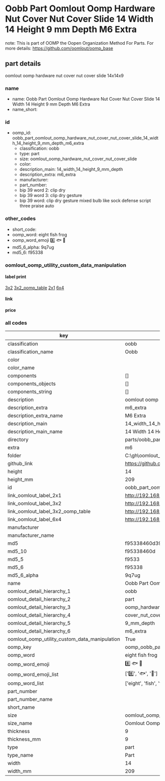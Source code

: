 # Oobb Part Oomlout Oomp Hardware Nut Cover Nut Cover Slide 14 Width 14 Height 9 mm Depth M6 Extra  

note: This is part of OOMP the Oopen Organization Method For Parts. For more details: https://github.com/oomlout/oomp_base

##  part details
  



oomlout oomp hardware nut cover nut cover slide 14x14x9



### name
* name: Oobb Part Oomlout Oomp Hardware Nut Cover Nut Cover Slide 14 Width 14 Height 9 mm Depth M6 Extra
* name_short: 
### id
* oomp_id: oobb_part_oomlout_oomp_hardware_nut_cover_nut_cover_slide_14_width_14_height_9_mm_depth_m6_extra
  * classification: oobb
  * type: part
  * size: oomlout_oomp_hardware_nut_cover_nut_cover_slide
  * color: 
  * description_main: 14_width_14_height_9_mm_depth
  * description_extra: m6_extra
  * manufacturer: 
  * part_number: 
  * bip 39 word 2: clip dry
  * bip 39 word 3: clip dry gesture
  * bip 39 word: clip dry gesture mixed bulb like sock defense script three praise auto

### other_codes
* short_code: 
* oomp_word: eight fish frog
* oomp_word_emoji :eight: :fish: :frog:
* md5_6_alpha: 9q7ug
* md5_6: f95338






### oomlout_oomp_utility_custom_data_manipulation
#### label print
[3x2](http://192.168.1.245:1112/?label=oomp%209q7ug)
[3x2_oomp_table](http://192.168.1.108:1112/?label=oomp%209q7ug)
[2x1](http://192.168.1.242:1112/?label=oomp%209q7ug)
[6x4](http://192.168.1.55:1112/?label=oomp%209q7ug)    

#### link

                              

#### price







### all codes 
| key | value |  
| --- | --- |  
| classification | oobb |  
| classification_name | Oobb |  
| color |  |  
| color_name |  |  
| components | [] |  
| components_objects | [] |  
| components_string | [] |  
| description | oomlout oomp hardware nut cover nut cover slide 14x14x9 |  
| description_extra | m6_extra |  
| description_extra_name | M6 Extra |  
| description_main | 14_width_14_height_9_mm_depth |  
| description_main_name | 14 Width 14 Height 9 mm Depth |  
| directory | parts/oobb_part_oomlout_oomp_hardware_nut_cover_nut_cover_slide_14_width_14_height_9_mm_depth_m6_extra |  
| extra | m6 |  
| folder | C:\gh\oomlout_oobb_version_4_generated_parts\things\oobb_part_oomlout_oomp_hardware_nut_cover_nut_cover_slide_14_width_14_height_9_mm_depth_m6_extra |  
| github_link | https://github.com/oomlout/oomlout_oomp_part_src/tree/main/parts/oobb_part_oomlout_oomp_hardware_nut_cover_nut_cover_slide_14_width_14_height_9_mm_depth_m6_extra |  
| height | 14 |  
| height_mm | 209 |  
| id | oobb_part_oomlout_oomp_hardware_nut_cover_nut_cover_slide_14_width_14_height_9_mm_depth_m6_extra |  
| link_oomlout_label_2x1 | http://192.168.1.242:1112/?label=oomp%209q7ug |  
| link_oomlout_label_3x2 | http://192.168.1.245:1112/?label=oomp%209q7ug |  
| link_oomlout_label_3x2_oomp_table | http://192.168.1.108:1112/?label=oomp%209q7ug |  
| link_oomlout_label_6x4 | http://192.168.1.55:1112/?label=oomp%209q7ug |  
| manufacturer |  |  
| manufacturer_name |  |  
| md5 | f95338460d3979c2068ef8e2c2d0e95a |  
| md5_10 | f95338460d |  
| md5_5 | f9533 |  
| md5_6 | f95338 |  
| md5_6_alpha | 9q7ug |  
| name | Oobb Part Oomlout Oomp Hardware Nut Cover Nut Cover Slide 14 Width 14 Height 9 mm Depth M6 Extra |  
| oomlout_detail_hierarchy_1 | oobb |  
| oomlout_detail_hierarchy_2 | part |  
| oomlout_detail_hierarchy_3 | oomp_hardware_nut |  
| oomlout_detail_hierarchy_4 | cover_nut_cover_slide |  
| oomlout_detail_hierarchy_5 | 9_mm_depth |  
| oomlout_detail_hierarchy_6 | m6_extra |  
| oomlout_oomp_utility_custom_data_manipulation | True |  
| oomp_key | oomp_oobb_part_oomlout_oomp_hardware_nut_cover_nut_cover_slide_14_width_14_height_9_mm_depth_m6_extra |  
| oomp_word | eight fish frog |  
| oomp_word_emoji | :eight: :fish: :frog: |  
| oomp_word_emoji_list | [':eight:', ':fish:', ':frog:'] |  
| oomp_word_list | ['eight', 'fish', 'frog'] |  
| part_number |  |  
| part_number_name |  |  
| short_name |  |  
| size | oomlout_oomp_hardware_nut_cover_nut_cover_slide |  
| size_name | Oomlout Oomp Hardware Nut Cover Nut Cover Slide |  
| thickness | 9 |  
| thickness_mm | 9 |  
| type | part |  
| type_name | Part |  
| width | 14 |  
| width_mm | 209 |  
